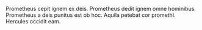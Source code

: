 Prometheus cepit ignem ex deis. Prometheus dedit ignem omne hominibus. Prometheus a deis punitus est ob hoc. Aquila petebat cor promethi. Hercules occidit eam.
